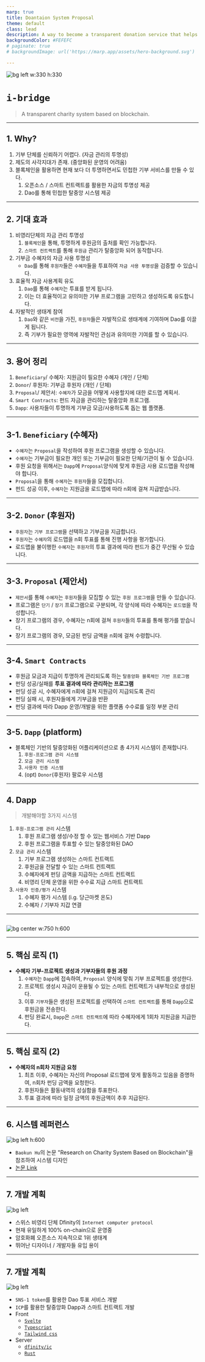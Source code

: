 ```yaml
---
marp: true
title: Doantaion System Proposal
theme: default
class: lead
description: A way to become a transparent donation service that helps North Korean defectors adapt to society.
backgroundColor: #FEFEFC
# paginate: true
# backgroundImage: url('https://marp.app/assets/hero-background.svg')

---
```


![bg left w:330 h:330](./images/A%20logo%20with%20a%20bridge%20without%20text%2C%20abstract%20oil%20pastel%20painting%20style%2C%20circle%20formed.png)

# **`i-bridge`**
> A transparent charity system based on blockchain.

---
## 1. Why?

1. 기부 단체를 신뢰하기 어렵다. (자금 관리의 투명성)
2. 제도의 사각지대가 존재. (중앙화된 운영의 어려움)
3. 블록체인을 활용하면 현재 보다 더 투명하면서도 민첩한 기부 서비스를 만들 수 있다.
    1. 오픈소스 / 스마트 컨트랙트를 활용한 자금의 투명성 제공
    2. Dao를 통해 민첩한 탈중앙 시스템 제공

---
## 2. 기대 효과


1. 비영리단체의 자금 관리 투명성
    1. `블록체인`을 통해, 투명하게 후원금의 출처를 확인 가능합니다.
    2. `스마트 컨트랙트`를 통해 `후원금` 관리가 탈중앙화 되어 동작합니다.
2. 기부금 수혜자의 자금 사용 투명성
    - `Dao`를 통해 `후원자`들은 `수혜자`들을 투표하여 `자금 사용 투명성`을 검증할 수 있습니다.
3. 효율적 자금 사용계획 유도
    1. `Dao`를 통해 `수혜자`는 투표를 받게 됩니다.
    2. 이는 더 효율적이고 유의미한 기부 프로그램을 고민하고 생성하도록 유도합니다.
4. 자발적인 생태계 참여
    1. `Dao`와 같은 `비전`을 가진, `후원자`들은 자발적으로 생태계에 기여하며 Dao를 이끌게 됩니다.
    2. 즉 기부가 필요한 영역에 자발적인 관심과 유의미한 기여를 할 수 있습니다.

---
## 3. 용어 정리

1. `Beneficiary`/ 수혜자: 지원금이 필요한 수혜자 (개인 / 단체)
2. `Donor`/ 후원자: 기부금 후원자 (개인 / 단체)
3. `Proposal`/ 제안서: `수혜자`가 모금을 어떻게 사용할지에 대한 로드맵 계획서.
4. `Smart Contracts`: 펀드 자금을 관리하는 탈중앙화 프로그램.
5. `Dapp`: 사용자들이 투명하게 기부금 모금/사용하도록 돕는 웹 플랫폼.

---
## 3-1. `Beneficiary` (수혜자)

- `수혜자`는 `Proposal`을 작성하여 후원 프로그램을 생성할 수 있습니다.
- `수혜자`는 기부금이 필요한 개인 또는 기부금이 필요한 단체/기관이 될 수 있습니다.
- 후원 요청을 위해서는 `Dapp`에 `Proposal`양식에 맞게 후원금 사용 로드맵을 작성해야 합니다.
- `Proposal`을 통해 `수혜자`는 `후원자`들을 모집합니다.
- 펀드 성공 이후, `수혜자`는 지원금을 로드맵에 따라 n회에 걸쳐 지급받습니다.


---
## 3-2. `Donor` (후원자)

- `후원자`는 `기부 프로그램`을 선택하고 기부금을 지급합니다.
- `후원자`는 `수혜자`의 로드맵을 n회 투표를 통해 진행 사항을 평가합니다.
- 로드맵을 불이행한 `수혜자`는 `후원자`의 투표 결과에 따라 펀드가 중간 무산될 수 있습니다.

---
## 3-3. `Proposal` (제안서)

- `제안서`를 통해 `수혜자`는 `후원자`들을 모집할 수 있는 `후원 프로그램`을 만들 수 있습니다.
- 프로그램은 `단기` / `장기` 프로그램으로 구분되며, 각 양식에 따라 수혜자는 `로드맵`을 작성합니다.
- 장기 프로그램의 경우, 수혜자는 n회에 걸쳐 `후원자`들의 투표를 통해 평가를 받습니다.
- 장기 프로그램의 경우, 모금된 펀딩 금액을 n회에 걸쳐 수령합니다.


---
## 3-4. `Smart Contracts`

- 후원금 모금과 지급이 투명하게 관리되도록 하는 `탈중앙화 블록체인 기반 프로그램`
- 펀딩 성공/실패를 **투표 결과에 따라 관리하는 프로그램**
- 펀딩 성공 시, 수혜자에게 n회에 걸쳐 지원금이 지급되도록 관리
- 펀딩 실패 시, 후원자들에게 기부금을 반환
- 펀딩 결과에 따라 Dapp 운영/개발을 위한 플랫폼 수수료를 일정 부분 관리


---
## 3-5. `Dapp` (platform)

- 블록체인 기반의 탈중앙화된 어플리케이션으로 총 4가지 시스템이 존재합니다.
    1. `후원-프로그램 관리 시스템`
    2. `모금 관리 시스템`
    3. `사용자 인증 시스템`
    4. (opt) `Donor`(후원자) 팔로우 시스템

---
## 4. Dapp
> 개발해야할 3가지 시스템

1. `후원-프로그램 관리` 시스템
    1. 후원 프로그램 생성/수정 할 수 있는 웹서비스 기반 Dapp
    2. 후원 프로그램을 투표할 수 있는 탈중앙화된 DAO
2. `모금 관리` 시스템
    1. 기부 프로그램 생성하는 스마트 컨트랙트
    2. 후원금을 전달할 수 있는 스마트 컨트랙트
    3. 수혜자에게 펀딩 금액을 지급하는 스마트 컨트랙트
    4. 비영리 단체 운영을 위한 수수료 지급 스마트 컨트랙트
3. `사용자 인증/평가` 시스템
    1. 수혜자 평가 시스템 (i.g. 당근마켓 온도)
    2. 수혜자 / 기부자 지갑 연결

---
## 


![bg center w:750 h:600](./images/charity_logic.png)

---
## 5. 핵심 로직 (1)

- **수혜자 기부-프로젝트 생성과 기부자들의 후원 과정**
    1. `수혜자`는 `Dapp`에 접속하여, `Proposal` 양식에 맞춰 기부 프로젝트를 생성한다.
    2. 프로젝트 생성시 자금이 운용될 수 있는 스마트 컨트랙트가 내부적으로 생성된다.
    3. 이후 `기부자`들은 생성된 프로젝트를 선택하여 `스마트 컨트랙트`를 통해 `Dapp`으로 후원금을 전송한다.
    4. 펀딩 완료시, `Dapp`은 `스마트 컨트랙트`에 따라 수혜자에게 1회차 지원금을 지급한다.


---
## 5. 핵심 로직 (2)

- **수혜자의 n회차 지원금 요청**
    1. 최초 이후, 수혜자는 자신의 Proposal 로드맵에 맞게 활동하고 있음을 증명하여, n회차 펀딩 금액을 요청한다.
    2. 후원자들은 활동내역의 성실함을 투표한다.
    3. 투표 결과에 따라 일정 금액의 후원금액이 추후 지급된다.

---
## 6. 시스템 레퍼런스


![bg left h:600](./images/baokun_hu.png)

- `Baokun Hu`의 논문 "Research on Charity System Based on Blockchain"을 참조하여 시스템 디자인
- [논문 Link](https://iopscience.iop.org/article/10.1088/1757-899X/768/7/072020/pdf)
 

---
## 7. 개발 계획

![bg left](./images/icp.png)

- 스위스 비영리 단체 Dfinity의 `Internet computer protocol`
- 현재 유일하게 100% on-chain으로 운영중
- 암호화폐 오픈소스 지속적으로 1위 생태계
- 뛰어난 디자이너 / 개발자들 유입 용이

---
## 7. 개발 계획

![bg left](./images/sns-1.png)

- `SNS-1 token`를 활용한 Dao 투표 서비스 개발
- `ICP`를 활용한 탈중앙화 Dapp과 스마트 컨트랙트 개발
- Front
    - [`Svelte`](https://svelte.dev/)
    - [`Typescript`](https://www.typescriptlang.org/)
    - [`Tailwind css`](https://tailwindcss.com/)
- Server
    - [`dfinity/ic`](https://github.com/dfinity/ic)
    - [`Rust`](https://www.rust-lang.org/)
